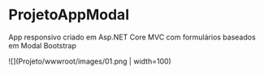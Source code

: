 # ProjetoAppModal
App responsivo criado em Asp.NET Core MVC com formulários baseados em Modal Bootstrap

![](Projeto/wwwroot/images/01.png | width=100)

